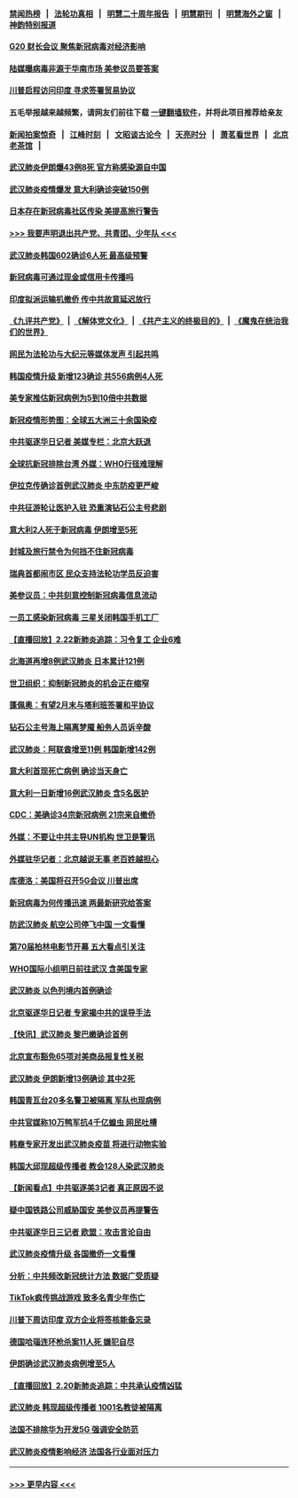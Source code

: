 #### [禁闻热榜](热点新闻.md?=0)  &nbsp;&nbsp;|&nbsp;&nbsp; [法轮功真相](https://github.com/gfw-breaker/truth/blob/master/README.md?=0) &nbsp;&nbsp;|&nbsp;&nbsp; [明慧二十周年报告](https://github.com/gfw-breaker/mh-reports/blob/master/README.md?=0) &nbsp;&nbsp;|&nbsp;&nbsp;[明慧期刊](https://github.com/gfw-breaker/mh-qikan) &nbsp;&nbsp;|&nbsp;&nbsp; [明慧海外之窗](https://github.com/gfw-breaker/mh-news/blob/master/README.md?=0) &nbsp;&nbsp;|&nbsp;&nbsp; [神韵特别报道](https://github.com/gfw-breaker/mh-news/blob/master/shenyun.md?=0)
#### [G20 财长会议 聚焦新冠病毒对经济影响](../pages/nsc418/n11890400.md?t=02240631) 
#### [陆媒曝病毒非源于华南市场 美参议员要答案](../pages/nsc418/n11890306.md?t=02240631) 
#### [川普启程访问印度 寻求签署贸易协议](../pages/nsc418/n11890275.md?t=02240631) 
#### 五毛举报越来越频繁，请网友们前往下载 [一键翻墙软件](https://github.com/gfw-breaker/ssr-accounts)，并将此项目推荐给亲友
#### [新闻拍案惊奇](https://github.com/gfw-breaker/banned-news/blob/master/pages/link4.md) &nbsp;&nbsp;|&nbsp;&nbsp; [江峰时刻](https://github.com/gfw-breaker/banned-news/blob/master/pages/link4.md) &nbsp;&nbsp;|&nbsp;&nbsp; [文昭谈古论今](https://github.com/gfw-breaker/banned-news/blob/master/pages/link4.md) &nbsp;&nbsp;|&nbsp;&nbsp; [天亮时分](https://github.com/gfw-breaker/banned-news/blob/master/pages/link4.md) &nbsp;&nbsp;|&nbsp;&nbsp; [萧茗看世界](https://github.com/gfw-breaker/banned-news/blob/master/pages/link4.md) &nbsp;&nbsp;|&nbsp;&nbsp; [北京老茶馆](https://github.com/gfw-breaker/banned-news/blob/master/pages/link4.md) &nbsp;&nbsp;|&nbsp;&nbsp; 
#### [武汉肺炎伊朗爆43例8死 官方称感染源自中国](../pages/nsc418/n11890128.md?t=02240631) 
#### [武汉肺炎疫情爆发 意大利确诊突破150例](../pages/nsc418/n11889926.md?t=02240631) 
#### [日本存在新冠病毒社区传染 美提高旅行警告](../pages/nsc418/n11889917.md?t=02240631) 
#### [>>> 我要声明退出共产党、共青团、少年队 <<<](https://github.com/begood0513/goodnews/blob/master/quit/letter.md) 
#### [武汉肺炎韩国602确诊6人死 最高级预警](../pages/nsc418/n11889715.md?t=02240631) 
#### [新冠病毒可通过现金或信用卡传播吗](../pages/nsc418/n11886629.md?t=02240631) 
#### [印度拟派运输机撤侨 传中共故意延迟放行](../pages/nsc418/n11889362.md?t=02240631) 
#### [《九评共产党》](https://github.com/begood0513/9ping.md/blob/master/README.md) &nbsp;|&nbsp; [《解体党文化》](../../../../jtdwh.md/blob/master/README.md)  &nbsp;|&nbsp; [《共产主义的终极目的》](../../../../gczydzjmd.md/blob/master/README.md) &nbsp;|&nbsp; [《魔鬼在统治我们的世界》](../../../../mgztzwmdsj.md/blob/master/README.md) 
#### [网民为法轮功与大纪元等媒体发声 引起共鸣](../pages/nsc418/n11889143.md?t=02240631) 
#### [韩国疫情升级 新增123确诊 共556病例4人死](../pages/nsc418/n11888882.md?t=02240631) 
#### [美专家推估新冠病例为5到10倍中共数据](../pages/nsc418/n11884404.md?t=02240631) 
#### [新冠疫情形势图：全球五大洲三十余国染疫](../pages/nsc418/n11888454.md?t=02240631) 
#### [中共驱逐华日记者 美媒专栏：北京大跃退](../pages/nsc418/n11888453.md?t=02240631) 
#### [全球抗新冠排除台湾 外媒：WHO行径难理解](../pages/nsc418/n11888248.md?t=02240631) 
#### [伊拉克传确诊首例武汉肺炎 中东防疫更严峻](../pages/nsc418/n11888333.md?t=02240631) 
#### [中共征游轮让医护入驻 恐重演钻石公主号悲剧](../pages/nsc418/n11888077.md?t=02240631) 
#### [意大利2人死于新冠病毒 伊朗增至5死](../pages/nsc418/n11888083.md?t=02240631) 
#### [封城及旅行禁令为何挡不住新冠病毒](../pages/nsc418/n11888067.md?t=02240631) 
#### [瑞典首都闹市区 民众支持法轮功学员反迫害](../pages/nsc418/n11886192.md?t=02240631) 
#### [美参议员：中共刻意控制新冠病毒信息流动](../pages/nsc418/n11887949.md?t=02240631) 
#### [一员工感染新冠病毒 三星关闭韩国手机工厂](../pages/nsc418/n11887983.md?t=02240631) 
#### [【直播回放】2.22新肺炎追踪：习令复工 企业6难](../pages/nsc418/n11887888.md?t=02240631) 
#### [北海道再增8例武汉肺炎 日本累计121例](../pages/nsc418/n11887417.md?t=02240631) 
#### [世卫组织：抑制新冠肺炎的机会正在缩窄](../pages/nsc418/n11886977.md?t=02240631) 
#### [蓬佩奥：有望2月末与塔利班签署和平协议](../pages/nsc418/n11887248.md?t=02240631) 
#### [钻石公主号海上隔离梦魇 船务人员诉辛酸](../pages/nsc418/n11887145.md?t=02240631) 
#### [武汉肺炎：阿联酋增至11例 韩国新增142例](../pages/nsc418/n11887047.md?t=02240631) 
#### [意大利首现死亡病例 确诊当天身亡](../pages/nsc418/n11886856.md?t=02240631) 
#### [意大利一日新增16例武汉肺炎 含5名医护](../pages/nsc418/n11886558.md?t=02240631) 
#### [CDC：美确诊34宗新冠病例 21宗来自撤侨](../pages/nsc418/n11886795.md?t=02240631) 
#### [外媒：不要让中共主导UN机构 世卫是警讯](../pages/nsc418/n11886401.md?t=02240631) 
#### [外媒驻华记者：北京越说无事 老百姓越担心](../pages/nsc418/n11886604.md?t=02240631) 
#### [库德洛：美国将召开5G会议 川普出席](../pages/nsc418/n11886529.md?t=02240631) 
#### [新冠病毒为何传播迅速 两最新研究给答案](../pages/nsc418/n11886505.md?t=02240631) 
#### [防武汉肺炎 航空公司停飞中国 一文看懂](../pages/nsc418/n11866800.md?t=02240631) 
#### [第70届柏林电影节开幕 五大看点引关注](../pages/nsc418/n11886384.md?t=02240631) 
#### [WHO国际小组明日前往武汉 含美国专家](../pages/nsc418/n11886380.md?t=02240631) 
#### [武汉肺炎 以色列境内首例确诊](../pages/nsc418/n11886244.md?t=02240631) 
#### [北京驱逐华日记者 专家揭中共的误导手法](../pages/nsc418/n11886124.md?t=02240631) 
#### [【快讯】武汉肺炎 黎巴嫩确诊首例](../pages/nsc418/n11886151.md?t=02240631) 
#### [北京宣布豁免65项对美商品报复性关税](../pages/nsc418/n11885960.md?t=02240631) 
#### [武汉肺炎 伊朗新增13例确诊 其中2死](../pages/nsc418/n11885880.md?t=02240631) 
#### [韩国青瓦台20多名警卫被隔离 军队也现病例](../pages/nsc418/n11885612.md?t=02240631) 
#### [中共官媒称10万鸭军抗4千亿蝗虫 网民吐槽](../pages/nsc418/n11885738.md?t=02240631) 
#### [韩裔专家开发出武汉肺炎疫苗 将进行动物实验](../pages/nsc418/n11885726.md?t=02240631) 
#### [韩国大邱现超级传播者 教会128人染武汉肺炎](../pages/nsc418/n11885479.md?t=02240631) 
#### [【新闻看点】中共驱逐美3记者 真正原因不说](../pages/nsc418/n11883841.md?t=02240631) 
#### [疑中国铁路公司威胁国安 美参议员再提警告](../pages/nsc418/n11884300.md?t=02240631) 
#### [中共驱逐华日三记者 欧盟：攻击言论自由](../pages/nsc418/n11884179.md?t=02240631) 
#### [武汉肺炎疫情升级 各国撤侨一文看懂](../pages/nsc418/n11859313.md?t=02240631) 
#### [分析：中共频改新冠统计方法 数据广受质疑](../pages/nsc418/n11883875.md?t=02240631) 
#### [TikTok疯传挑战游戏 致多名青少年伤亡](../pages/nsc418/n11883598.md?t=02240631) 
#### [川普下周访印度 双方企业将签核能备忘录](../pages/nsc418/n11883604.md?t=02240631) 
#### [德国哈瑙连环枪杀案11人死 嫌犯自尽](../pages/nsc418/n11883151.md?t=02240631) 
#### [伊朗确诊武汉肺炎病例增至5人](../pages/nsc418/n11883308.md?t=02240631) 
#### [【直播回放】2.20新肺炎追踪：中共承认疫情凶猛](../pages/nsc418/n11883291.md?t=02240631) 
#### [武汉肺炎 韩现超级传播者 1001名教徒被隔离](../pages/nsc418/n11883162.md?t=02240631) 
#### [法国不排除华为开发5G 强调安全防范](../pages/nsc418/n11882964.md?t=02240631) 
#### [武汉肺炎疫情影响经济 法国各行业面对压力](../pages/nsc418/n11883033.md?t=02240631) 

----
#### [ >>> 更早内容 <<< ](../indexes/nsc418-earlier.md)

